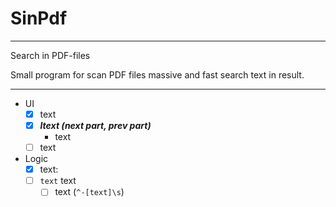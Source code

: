 # SinPdf 
____
Search in PDF-files

Small program for scan PDF files massive and fast search text in result.
____
* UI
  * [X] text
  * [X] ___ltext (_next part_, _prev part_)___
    * text
  * [ ] text
* Logic
  * [X] text: 
  * [ ] `text` text
    * [ ] text (```^-[text]\s```)
